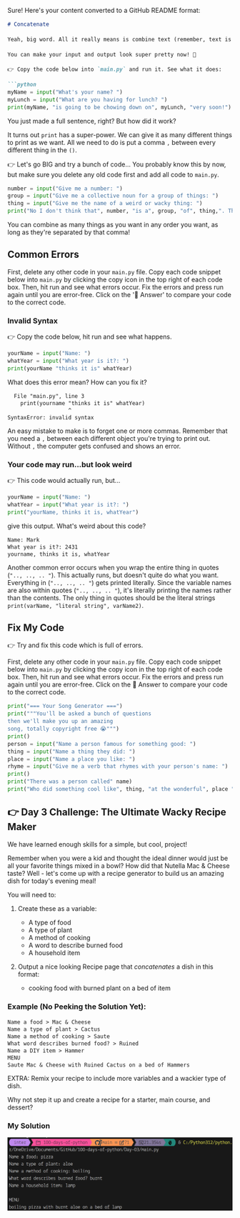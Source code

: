 Sure! Here's your content converted to a GitHub README format:

```markdown
# Concatenate

Yeah, big word. All it really means is combine text (remember, text is called a string) and variables together into single sentences! 😲🤯

You can make your input and output look super pretty now! 🥳

👉 Copy the code below into `main.py` and run it. See what it does:

```python
myName = input("What's your name? ")
myLunch = input("What are you having for lunch? ")
print(myName, "is going to be chowing down on", myLunch, "very soon!")
```

You just made a full sentence, right? But how did it work?

It turns out `print` has a super-power. We can give it as many different things to print as we want. All we need to do is put a comma `,` between every different thing in the `()`.

👉 Let's go BIG and try a bunch of code... You probably know this by now, but make sure you delete any old code first and add all code to `main.py`.

```python
number = input("Give me a number: ")
group = input("Give me a collective noun for a group of things: ")
thing = input("Give me the name of a weird or wacky thing: ")
print("No I don't think that", number, "is a", group, "of", thing,". That's just odd.")
```

You can combine as many things as you want in any order you want, as long as they're separated by that comma!

## Common Errors

First, delete any other code in your `main.py` file. Copy each code snippet below into `main.py` by clicking the copy icon in the top right of each code box. Then, hit run and see what errors occur. Fix the errors and press run again until you are error-free. Click on the '👀 Answer' to compare your code to the correct code.

### Invalid Syntax

👉 Copy the code below, hit run and see what happens.

```python
yourName = input("Name: ")
whatYear = input("What year is it?: ")
print(yourName "thinks it is" whatYear)
```

What does this error mean? How can you fix it?

```plaintext
  File "main.py", line 3
    print(yourname "thinks it is" whatYear)
                   ^
SyntaxError: invalid syntax
```

An easy mistake to make is to forget one or more commas. Remember that you need a `,` between each different object you're trying to print out. Without `,` the computer gets confused and shows an error.

### Your code may run...but look weird

👉 This code would actually run, but...

```python
yourName = input("Name: ")
whatYear = input("What year is it?: ")
print("yourName, thinks it is, whatYear")
```

give this output. What's weird about this code?

```plaintext
Name: Mark
What year is it?: 2431
yourname, thinks it is, whatYear
```

Another common error occurs when you wrap the entire thing in quotes (`".., .., .. "`). This actually runs, but doesn't quite do what you want. Everything in (`".., .., .. "`) gets printed literally. Since the variable names are also within quotes (`".., .., .. "`), it's literally printing the names rather than the contents. The only thing in quotes should be the literal strings `print(varName, "literal string", varName2)`.

## Fix My Code

👉 Try and fix this code which is full of errors.

First, delete any other code in your `main.py` file. Copy each code snippet below into `main.py` by clicking the copy icon in the top right of each code box. Then, hit run and see what errors occur. Fix the errors and press run again until you are error-free. Click on the 👀 Answer to compare your code to the correct code.

```python
print("=== Your Song Generator ===")
print("""You'll be asked a bunch of questions
then we'll make you up an amazing
song, totally copyright free 😭""")
print()
person = input("Name a person famous for something good: ")
thing = input("Name a thing they did: ")
place = input("Name a place you like: ")
rhyme = input("Give me a verb that rhymes with your person's name: ")
print()
print("There was a person called" name)
print("Who did something cool like", thing, "at the wonderful", place "where you'll find me", rhyme)
```

## 👉 Day 3 Challenge: The Ultimate Wacky Recipe Maker

We have learned enough skills for a simple, but cool, project!

Remember when you were a kid and thought the ideal dinner would just be all your favorite things mixed in a bowl? How did that Nutella Mac & Cheese taste? Well - let's come up with a recipe generator to build us an amazing dish for today's evening meal!

You will need to:

1. Create these as a variable:
   - A type of food
   - A type of plant
   - A method of cooking
   - A word to describe burned food
   - A household item

2. Output a nice looking Recipe page that *concatenates* a dish in this format:
   - cooking food with burned plant on a bed of item

### Example (No Peeking the Solution Yet):

```plaintext
Name a food > Mac & Cheese
Name a type of plant > Cactus
Name a method of cooking > Saute        
What word describes burned food? > Ruined
Name a DIY item > Hammer
MENU
Saute Mac & Cheese with Ruined Cactus on a bed of Hammers
```

EXTRA: Remix your recipe to include more variables and a wackier type of dish.

Why not step it up and create a recipe for a starter, main course, and dessert?

### My Solution

![My Solution](image.png)
